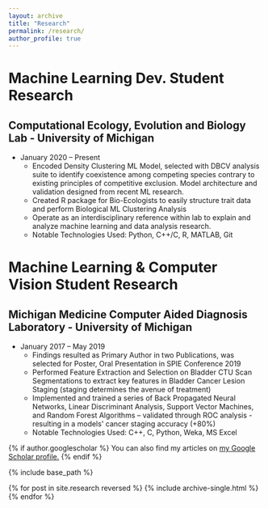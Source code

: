 ```yaml
---
layout: archive
title: "Research"
permalink: /research/
author_profile: true
---
```


Machine Learning Dev. Student Research
=====
Computational Ecology, Evolution and Biology Lab - University of Michigan
-----
* January 2020 – Present
  * Encoded Density Clustering ML Model, selected with DBCV analysis suite to identify coexistence among competing species contrary to existing principles of competitive exclusion. Model architecture and validation designed from recent ML research.
  * Created R package for Bio-Ecologists to easily structure trait data and perform Biological ML Clustering Analysis
  * Operate as an interdisciplinary reference within lab to explain and analyze machine learning and data analysis research.
  * Notable Technologies Used: Python, C++/C, R, MATLAB, Git


Machine Learning & Computer Vision Student Research
=====
Michigan Medicine Computer Aided Diagnosis Laboratory - University of Michigan
-----
* January 2017 – May 2019
  * Findings resulted as Primary Author in two Publications, was selected for Poster, Oral Presentation in SPIE Conference 2019
  * Performed Feature Extraction and Selection on Bladder CTU Scan Segmentations to extract key features in Bladder Cancer Lesion Staging (staging determines the avenue of treatment)
  * Implemented and trained a series of Back Propagated Neural Networks, Linear Discriminant Analysis, Support Vector Machines, and Random Forest Algorithms – validated through ROC analysis - resulting in a models' cancer staging accuracy (+80%)
  * Notable Technologies Used: C++, C, Python, Weka, MS Excel

{% if author.googlescholar %}
  You can also find my articles on <u><a href="{{author.googlescholar}}">my Google Scholar profile</a>.</u>
{% endif %}

{% include base_path %}

{% for post in site.research reversed %}
  {% include archive-single.html %}
{% endfor %}
